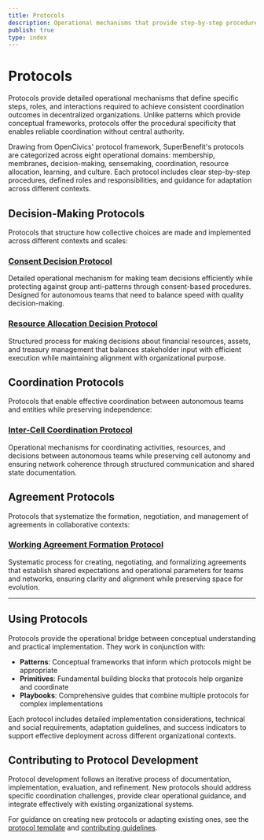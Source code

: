 ```yaml
---
title: Protocols
description: Operational mechanisms that provide step-by-step procedures for coordination, decision-making, and agreement formation in decentralized organizations
publish: true
type: index
---
```


# Protocols

Protocols provide detailed operational mechanisms that define specific steps, roles, and interactions required to achieve consistent coordination outcomes in decentralized organizations. Unlike patterns which provide conceptual frameworks, protocols offer the procedural specificity that enables reliable coordination without central authority.

Drawing from OpenCivics' protocol framework, SuperBenefit's protocols are categorized across eight operational domains: membership, membranes, decision-making, sensemaking, coordination, resource allocation, learning, and culture. Each protocol includes clear step-by-step procedures, defined roles and responsibilities, and guidance for adaptation across different contexts.

## Decision-Making Protocols

Protocols that structure how collective choices are made and implemented across different contexts and scales:

### [Consent Decision Protocol](consent-decision-protocol.md)
Detailed operational mechanism for making team decisions efficiently while protecting against group anti-patterns through consent-based procedures. Designed for autonomous teams that need to balance speed with quality decision-making.

### [Resource Allocation Decision Protocol](resource-allocation-decision-protocol.md)
Structured process for making decisions about financial resources, assets, and treasury management that balances stakeholder input with efficient execution while maintaining alignment with organizational purpose.

## Coordination Protocols

Protocols that enable effective coordination between autonomous teams and entities while preserving independence:

### [Inter-Cell Coordination Protocol](inter-cell-coordination-protocol.md)
Operational mechanisms for coordinating activities, resources, and decisions between autonomous teams while preserving cell autonomy and ensuring network coherence through structured communication and shared state documentation.

## Agreement Protocols  

Protocols that systematize the formation, negotiation, and management of agreements in collaborative contexts:

### [Working Agreement Formation Protocol](working-agreement-formation-protocol.md)
Systematic process for creating, negotiating, and formalizing agreements that establish shared expectations and operational parameters for teams and networks, ensuring clarity and alignment while preserving space for evolution.

---

## Using Protocols

Protocols provide the operational bridge between conceptual understanding and practical implementation. They work in conjunction with:

- **Patterns**: Conceptual frameworks that inform which protocols might be appropriate
- **Primitives**: Fundamental building blocks that protocols help organize and coordinate
- **Playbooks**: Comprehensive guides that combine multiple protocols for complex implementations

Each protocol includes detailed implementation considerations, technical and social requirements, adaptation guidelines, and success indicators to support effective deployment across different organizational contexts.

## Contributing to Protocol Development

Protocol development follows an iterative process of documentation, implementation, evaluation, and refinement. New protocols should address specific coordination challenges, provide clear operational guidance, and integrate effectively with existing organizational systems.

For guidance on creating new protocols or adapting existing ones, see the [protocol template](tools/templates/protocol.md) and [contributing guidelines](CONTRIBUTING.md).